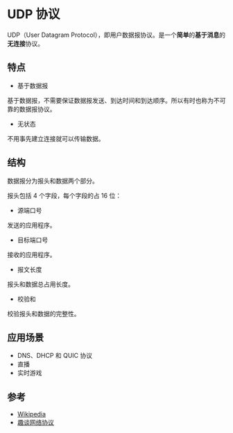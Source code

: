 # UDP 协议

UDP（User Datagram Protocol），即用户数据报协议。是一个**简单**的**基于消息**的**无连接**协议。

## 特点

- 基于数据报

基于数据报，不需要保证数据报发送、到达时间和到达顺序。所以有时也称为不可靠的数据报协议。

- 无状态

不用事先建立连接就可以传输数据。

## 结构

数据报分为报头和数据两个部分。

报头包括 4 个字段，每个字段的占 16 位：

- 源端口号

发送的应用程序。

- 目标端口号

接收的应用程序。

- 报文长度

报头和数据总占用长度。

- 校验和

校验报头和数据的完整性。

## 应用场景

- DNS、DHCP 和 QUIC 协议
- 直播
- 实时游戏

## 参考

- [Wikipedia](https://en.wikipedia.org/wiki/User_Datagram_Protocol)
- [趣谈网络协议](https://time.geekbang.com/column/article/8924)